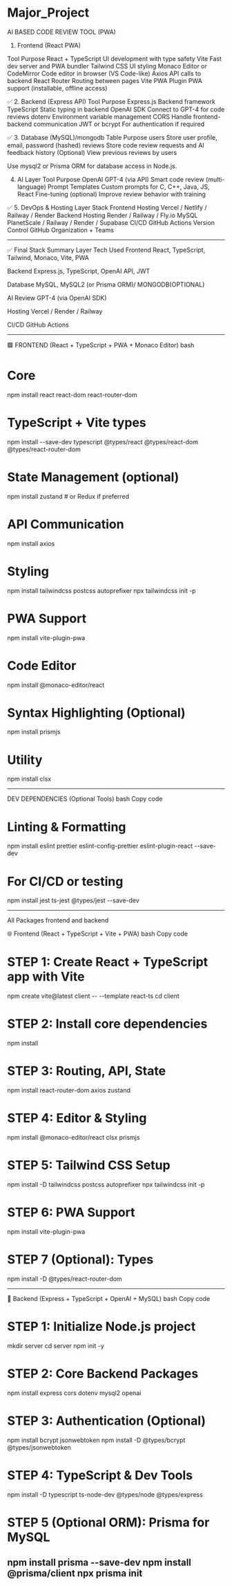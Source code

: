 # Major_Project

AI BASED CODE REVIEW TOOL (PWA)

 1. Frontend (React PWA)

Tool	Purpose
React + TypeScript	UI development with type safety
Vite	Fast dev server and PWA bundler
Tailwind CSS	UI styling
Monaco Editor or CodeMirror	Code editor in browser (VS Code-like)
Axios	API calls to backend
React Router	Routing between pages
Vite PWA Plugin	PWA support (installable, offline access)





✅ 2. Backend (Express API)
Tool	Purpose
Express.js	Backend framework
TypeScript	Static typing in backend
OpenAI SDK	Connect to GPT-4 for code reviews
dotenv	Environment variable management
CORS	Handle frontend-backend communication
JWT or bcrypt	For authentication if required





✅ 3. Database (MySQL)/mongodb
Table	Purpose
users	Store user profile, email, password (hashed)
reviews	Store code review requests and AI feedback
history	(Optional) View previous reviews by users

Use mysql2 or Prisma ORM for database access in Node.js.




4. AI Layer
Tool	Purpose
OpenAI GPT-4 (via API)	Smart code review (multi-language)
Prompt Templates	Custom prompts for C, C++, Java, JS, React
Fine-tuning (optional)	Improve review behavior with training



✅ 5. DevOps & Hosting
Layer	Stack
Frontend Hosting	Vercel / Netlify / Railway / Render
Backend Hosting	Render / Railway / Fly.io
MySQL	PlanetScale / Railway / Render / Supabase
CI/CD	GitHub Actions
Version Control	GitHub Organization + Teams



-----------------------------------------------------------------------------------
✅ Final Stack Summary
Layer	Tech Used
Frontend	React, TypeScript, Tailwind, Monaco, Vite, PWA

Backend	Express.js, TypeScript, OpenAI API, JWT

Database	MySQL, MySQL2 (or Prisma ORM)/ MONGODB(OPTIONAL)

AI Review	GPT-4 (via OpenAI SDK)

Hosting	Vercel / Render / Railway

CI/CD	GitHub Actions
____________________________________________________________________________________


🟩 FRONTEND (React + TypeScript + PWA + Monaco Editor)
bash
# Core
npm install react react-dom react-router-dom

# TypeScript + Vite types
npm install --save-dev typescript @types/react @types/react-dom @types/react-router-dom

# State Management (optional)
npm install zustand     # or Redux if preferred

# API Communication
npm install axios

# Styling
npm install tailwindcss postcss autoprefixer
npx tailwindcss init -p

# PWA Support
npm install vite-plugin-pwa

# Code Editor
npm install @monaco-editor/react

# Syntax Highlighting (Optional)
npm install prismjs

# Utility
npm install clsx

----------------------
DEV DEPENDENCIES (Optional Tools)
bash
Copy code
# Linting & Formatting
npm install eslint prettier eslint-config-prettier eslint-plugin-react --save-dev

# For CI/CD or testing
npm install jest ts-jest @types/jest --save-dev

----------------------------------------------------------------------------------------------------------------
   All Packages frontend and backend 


🌐 Frontend (React + TypeScript + Vite + PWA)
bash
Copy code
# STEP 1: Create React + TypeScript app with Vite
npm create vite@latest client -- --template react-ts
cd client

# STEP 2: Install core dependencies
npm install

# STEP 3: Routing, API, State
npm install react-router-dom axios zustand

# STEP 4: Editor & Styling
npm install @monaco-editor/react clsx prismjs

# STEP 5: Tailwind CSS Setup
npm install -D tailwindcss postcss autoprefixer
npx tailwindcss init -p

# STEP 6: PWA Support
npm install vite-plugin-pwa

# STEP 7 (Optional): Types
npm install -D @types/react-router-dom

-------------------------------------------------------------------------------------------------------------------
🔧 Backend (Express + TypeScript + OpenAI + MySQL)
bash
Copy code
# STEP 1: Initialize Node.js project
mkdir server
cd server
npm init -y

# STEP 2: Core Backend Packages
npm install express cors dotenv mysql2 openai

# STEP 3: Authentication (Optional)
npm install bcrypt jsonwebtoken
npm install -D @types/bcrypt @types/jsonwebtoken

# STEP 4: TypeScript & Dev Tools
npm install -D typescript ts-node-dev @types/node @types/express

# STEP 5 (Optional ORM): Prisma for MySQL
npm install prisma --save-dev
npm install @prisma/client
npx prisma init
----------------------------------------------------------------------------------------------------------------------






